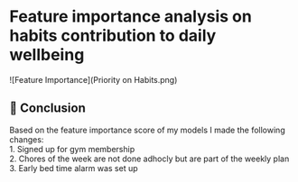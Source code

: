 # Feature importance analysis on habits contribution to daily wellbeing

![Feature Importance](Priority on Habits.png)

## 📌 Conclusion
Based on the feature importance score of my models I made the following changes:  
    1. Signed up for gym membership  
    2. Chores of the week are not done adhocly but are part of the weekly plan  
    3. Early bed time alarm was set up  